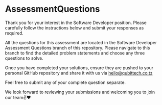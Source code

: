 # AssessmentQuestions
 Thank you for your interest in the Software Developer position. Please carefully follow the instructions below and submit your responses as required.

All the questions for this assessment are located in the Software Developer Assessment Questions branch of this repository. Please navigate to this branch to find the detailed problem statements and choose any three questions to solve.

Once you have completed your solutions, ensure they are pushed to your personal GitHub repository and share it with us via hello@qubittech.co.tz

Feel free to submit any of your complete question separate.

We look forward to reviewing your submissions and welcoming you to join our team✌️❤
